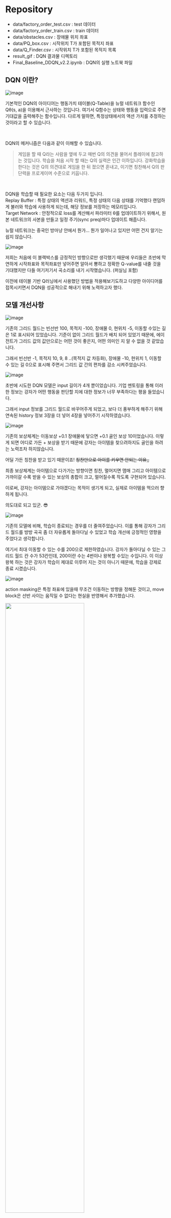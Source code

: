 # Repository
* data/factory_order_test.csv : test 데이터
* data/factory_order_train.csv : train 데이터
* data/obstacles.csv : 장애물 위치 좌표
* data/PQ_box.csv : 시작위치 T가 포함된 목적지 좌표
* data/Q_Finder.csv : 시작위치 T가 포함된 목적지 목록
* result_gif : DQN 결과물 디렉토리
* Final_Baseline_DDQN_v2.2.ipynb : DQN의 실행 노트북 파일

## DQN 이란?
![image](https://user-images.githubusercontent.com/96896665/172666327-cadda250-083d-4b52-9607-e5f572e965ae.png)

기본적인 DQN의 아이디어는 행동가치 테이블(Q-Table)을 뉴럴 네트워크 함수인 Qθ(s, a)을 이용해서 근사하는 것입니다.
여기서 Q함수는 상태와 행동을 입력으로 주면 기대값을 출력해주는 함수입니다. 다르게 말하면, 특정상태에서의 액션 가치를 추정하는 것이라고 할 수 있습니다.

<br>

DQN의 메커니즘은 다음과 같이 이해할 수 있습니다.

> 게임을 할 때 Q라는 사람을 옆에 두고 매번 Q의 의견을 물어서 플레이에 참고하는 것입니다. 학습을 처음 시작 할 때는 Q의 실력은 인간 이하입니다. 강화학습을 한다는 것은 Q의 의견대로 게임을 한 뒤 졌으면 혼내고, 이기면 칭찬해서 Q의 판단력을 프로게이머 수준으로 키웁니다.

<br>

DQN을 학습할 때 필요한 요소는 다음 두가지 입니다. <br>
Replay Buffer : 특정 상태의 액션과 리워드, 특정 상태의 다음 상태를 기억했다 랜덤하게 불러와 학습에 사용하게 되는데, 해당 정보를 저장하는 메모리입니다.<br>
Target Network : 안정적으로 loss를 계산해서 파라미터 θ를 업데이트하기 위해서, 원본 네트워크의 사본을 만들고
                 일정 주기(sync preq)마다 업데이트 해줍니다.

뉴럴 네트워크는 중국인 방마냥 안에서 뭔가... 뭔가 일어나고 있지만 어떤 건지 알기는 쉽지 않습니다.

![image](https://user-images.githubusercontent.com/96896665/172724632-6513e9f0-4e23-4f9e-baee-af8c8613ee4c.png)

저희는 처음에 이 블랙박스를 긍정적인 방향으로만 생각했기 때문에 우리들은 초반에 막연하게 시작좌표와 목적좌표만 넣어주면
알아서 뿅하고 정확한 Q-value를 내줄 것을 기대했지만
다들 여기저기서 곡소리를 내기 시작했습니다.
(퍼실님 포함)<br>

이전에 테이블 기반 Q러닝에서 사용했던 방법을 적용해보기도하고
다양한 아이디어를 접목시키면서 DQN을 성공적으로 해내기 위해 노력하고자 했다.


## 모델 개선사항
![image](https://user-images.githubusercontent.com/96896665/172663529-1c8414f5-5439-43ae-b02e-6ffc17c58d1f.png)

기존의 그리드 월드는 빈선반 100, 목적지 -100, 장애물 0, 현위치 -5, 이동할 수있는 길은 1로 표시되어 있었습니다. 기준이 없이 그리드 월드가 배치 되어 있었기 때문에, 에이전트가 그리드 값의 값만으로는 어떤 것이 좋은지, 어떤 의미인 지 알 수 없을 것 같았습니다. 

그래서 빈선반 -1, 목적지 10, 9, 8 ..(목적지 값 차등화), 장애물 -10, 현위치 1, 이동할 수 있는 길 0으로 표시해 주면서 그리드 값 간의 편차를 감소 시켜주었습니다.

![image](https://user-images.githubusercontent.com/96896665/172663971-572babd6-37fb-46a4-a8bd-a640b7938ef9.png)

초반에 시도한 DQN 모델은  input 길이가 4개 뿐이었습니다. 기업 멘토링을 통해 이러한 정보는 강자가 어떤 행동을 판단할 지에 대한 정보가 너무 부족하다는 평을 들었습니다.

그래서 input 정보를 그리드 월드로 바꾸어주게 되었고, 보다 더 풍부하게 해주기 위해 연속된 history 정보 3장을 더 넣어 4장을 넣어주기 시작하였습니다.

![image](https://user-images.githubusercontent.com/96896665/172664491-ad48516d-aded-48f2-bc2a-0af518e35a4b.png)

기존의 보상체계는 이동보상 +0.1 장애물에 닿으면 +0.1 골인 보상 10이었습니다. 이렇게 되면 어디로 가든 + 보상을 받기 때문에 강자는 아이템을 찾으려하지도 골인을 하려는 노력조차 하지않습니다.

어딜 가든 칭찬을 받고 있기 때문이죠! ~~칭찬만으로 아이를 키우면 안되는 이유,,~~

최종 보상체계는 아이템으로 다가가는 방향이면 칭찬, 멀어지면 맴매
그리고 아이템으로 가까이갈 수록 받을 수 있는 보상의 총합이 크고, 멀어질수록 작도록 구현되어 있습니다.

이로써, 강자는 아이템으로 가야겠다는 목적이 생기게 되고, 실제로 아이템을 먹으러 향하게 됩니다.

의도대로 되고 있군. 😎


![image](https://user-images.githubusercontent.com/96896665/172665792-fba90ae3-ceae-431d-96fb-96b6edce2e54.png)

기존의 모델에 비해, 학습이 종료되는 경우를 더 줄여주었습니다. 이를 통해 강자가 그리드 월드를 방방 곡곡 좀 더 자유롭게 돌아다닐 수 있었고 학습 개선에 긍정적인 영향을 주었다고 생각합니다.

여기서 최대 이동할 수 있는 수를 200으로 제한하였습니다. 강자가 돌아다닐 수 있는 그리드 월드 칸 수가 53칸인데, 200이란 수는 4번이나 왕복할 수있는 수입니다. 이 이상 왕복 하는 것은 강자가 학습이 제대로 이루어 지는 것이 아니기 때문에, 학습을 강제로 종료 시켰습니다.

![image](https://user-images.githubusercontent.com/96896665/172664834-02788c86-37d1-4836-b1ab-b31a8f056b3b.png)

action masking은 특정 좌표에 있을때 무조건 이동하는 방향을 정해둔 것이고, move block은 선반 사이는 움직일 수 없다는 현실을 반영해서 추가했습니다.


<!-- ![image](https://user-images.githubusercontent.com/96896665/172500258-a5c05c51-3200-49b9-9f2e-e806a3e33170.png)
 -->
<img src="https://user-images.githubusercontent.com/80737049/172749375-3d4eac9e-2536-4167-a81f-cb5a8fc9e368.png" width="70%" height="70%">

Trial & error를 이용하여 하이퍼 파라미터를 찾았습니다. 위와 같이 한가지 요소만 변경해보며, 어떤 하이퍼파라미터가 가장 큰 영향을 주는지 알아보았습니다.
그 실험했던 로그들은 아래 페이지에서 확인해 보실 수 있습니다 🤗🤗

https://padlet.com/tmsk0711/ogangza_parametertuning

## 문제 해결 접근방법
![image](https://user-images.githubusercontent.com/96896665/172665424-fb3418a9-df56-4027-998d-16953390b65d.png)


## 결과 GIF

<table align='center'>  
<tr>
<td>
<div>
<img src="https://user-images.githubusercontent.com/80737049/172748092-652ca0d2-08d8-4f29-8d82-175e31bff183.gif" width="90%" height="90%">

</div>
</td>
<td>
<div>
<img src="https://user-images.githubusercontent.com/80737049/172748583-9d3c7daf-6acf-4954-8c76-f6e4b77d8493.gif" width="90%" height="90%">

</div>
</td>
</tr>
<tr>
<td>
<div>
아이템만 피해가는,, 우리마음 모르는 강자 😇😇😇😇😇
</div>
</td>
<td>
<div>
우리 강자가 달라졌어요!🧡
</div>
</td>
</tr>

</table>
